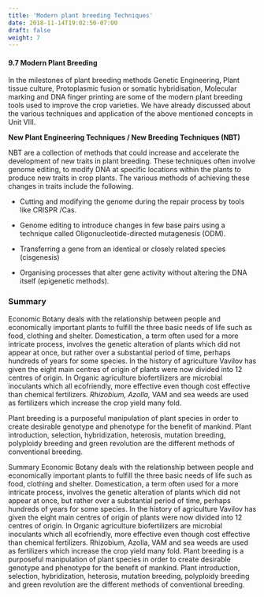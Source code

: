 ```yaml
---
title: 'Modern plant breeding Techniques'
date: 2018-11-14T19:02:50-07:00
draft: false
weight: 7
---
```


#### 9.7 Modern Plant Breeding

In the milestones of plant breeding methods
Genetic Engineering, Plant tissue culture,
Protoplasmic fusion or somatic hybridisation,
Molecular marking and DNA finger printing are
some of the modern plant breeding tools used
to improve the crop varieties. We have already
discussed about the various techniques and
application of the above mentioned concepts in
Unit VIII.


**New Plant Engineering Techniques / New Breeding Techniques (NBT)**

NBT are a collection of methods that could
increase and accelerate the development of new
traits in plant breeding. These techniques often
involve genome editing, to modify DNA at
specific locations within the plants to produce
new traits in crop plants. The various methods
of achieving these changes in traits include the
following.

* Cutting and modifying the genome
during the repair process by tools like CRISPR
/Cas.


*  Genome editing to introduce changes in
few base pairs using a technique called
Oligonucleotide-directed
mutagenesis
(ODM).

*  Transferring a gene from an identical or
closely related species (cisgenesis)


* Organising processes that alter gene
activity without altering the DNA itself
(epigenetic methods).


### Summary

Economic Botany deals with the
relationship between people and economically
important plants to fulfill the three basic
needs of life such as food, clothing and
shelter. Domestication, a term often used for
a more intricate process, involves the genetic
alteration of plants which did not appear at
once, but rather over a substantial period of
time, perhaps hundreds of years for some
species. In the history of agriculture Vavilov
has given the eight main centres of origin of
plants were now divided into 12 centres of
origin. In Organic agriculture biofertilizers
are microbial inoculants which all ecofriendly,
more effective even though cost effective than
chemical fertilizers. *Rhizobium, Azolla,* VAM
and sea weeds are used as fertilizers which
increase the crop yield many fold.



Plant breeding is a purposeful manipulation
of plant species in order to create desirable
genotype and phenotype for the benefit of
mankind. Plant introduction, selection,
hybridization, heterosis, mutation breeding,
polyploidy breeding and green revolution are
the different methods of conventional breeding.

Summary
Economic Botany deals with the
relationship between people and economically
important plants to fulfill the three basic
needs of life such as food, clothing and
shelter. Domestication, a term often used for
a more intricate process, involves the genetic
alteration of plants which did not appear at
once, but rather over a substantial period of
time, perhaps hundreds of years for some
species. In the history of agriculture Vavilov
has given the eight main centres of origin of
plants were now divided into 12 centres of
origin. In Organic agriculture biofertilizers
are microbial inoculants which all ecofriendly,
more effective even though cost effective than
chemical fertilizers. Rhizobium, Azolla, VAM
and sea weeds are used as fertilizers which
increase the crop yield many fold.
Plant breeding is a purposeful manipulation
of plant species in order to create desirable
genotype and phenotype for the benefit of
mankind. Plant introduction, selection,
hybridization, heterosis, mutation breeding,
polyploidy breeding and green revolution are
the different methods of conventional breeding.